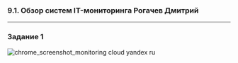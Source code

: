 ### 9.1. Обзор систем IT-мониторинга Рогачев Дмитрий


---

### Задание 1

![chrome_screenshot_monitoring cloud yandex ru](https://user-images.githubusercontent.com/118626944/205708282-a88c8f78-15b3-4649-84f3-cfe01d2b1002.png)
